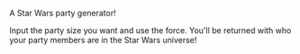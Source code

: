 A Star Wars party generator!

Input the party size you want and use the force. You'll be returned with who your party members are in the Star Wars universe!
